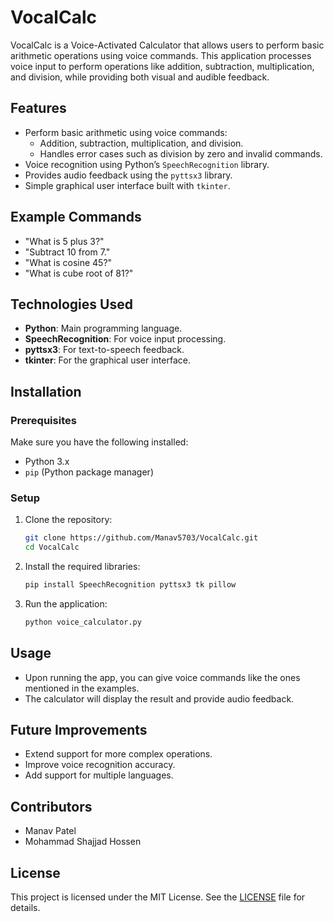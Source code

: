 # VocalCalc

VocalCalc is a Voice-Activated Calculator that allows users to perform basic arithmetic operations using voice commands. This application processes voice input to perform operations like addition, subtraction, multiplication, and division, while providing both visual and audible feedback.

## Features
- Perform basic arithmetic using voice commands:
  - Addition, subtraction, multiplication, and division.
  - Handles error cases such as division by zero and invalid commands.
- Voice recognition using Python’s `SpeechRecognition` library.
- Provides audio feedback using the `pyttsx3` library.
- Simple graphical user interface built with `tkinter`.

## Example Commands
- "What is 5 plus 3?"
- "Subtract 10 from 7."
- "What is cosine 45?"
- "What is cube root of 81?"

## Technologies Used
- **Python**: Main programming language.
- **SpeechRecognition**: For voice input processing.
- **pyttsx3**: For text-to-speech feedback.
- **tkinter**: For the graphical user interface.

## Installation

### Prerequisites
Make sure you have the following installed:
- Python 3.x
- `pip` (Python package manager)

### Setup
1. Clone the repository:
   ```bash
   git clone https://github.com/Manav5703/VocalCalc.git
   cd VocalCalc
2. Install the required libraries:
   ```bash
   pip install SpeechRecognition pyttsx3 tk pillow
3. Run the application:
   ```bash
   python voice_calculator.py

## Usage
- Upon running the app, you can give voice commands like the ones mentioned in the examples.
- The calculator will display the result and provide audio feedback.

## Future Improvements
- Extend support for more complex operations.
- Improve voice recognition accuracy.
- Add support for multiple languages.

## Contributors
- Manav Patel 
- Mohammad Shajjad Hossen

## License
This project is licensed under the MIT License. See the [LICENSE](./LICENSE) file for details.
